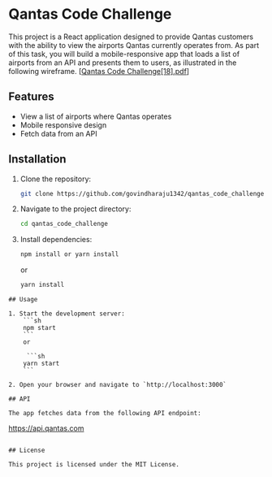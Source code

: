 # Qantas Code Challenge
This project is a React application designed to provide Qantas customers with the ability to view the airports Qantas currently operates from. As part of this task, you will build a mobile-responsive app that loads a list of airports from an API and presents them to users, as illustrated in the following wireframe. [[Qantas Code Challenge\[18\].pdf](https://github.com/govindharaju1342/qantas_code_challenge/blob/main/Qantas%20Code%20Challenge%5B18%5D.pdf)]

## Features

- View a list of airports where Qantas operates
- Mobile responsive design
- Fetch data from an API

## Installation

1. Clone the repository:
    ```sh
    git clone https://github.com/govindharaju1342/qantas_code_challenge.git
    ```
2. Navigate to the project directory:
    ```sh
    cd qantas_code_challenge
    ```
3. Install dependencies:
    ```sh
    npm install or yarn install
    ``` 
    or 

     ```sh
   yarn install
``` 
## Usage

1. Start the development server:
    ```sh
    npm start
    ```
    or 

     ```sh
    yarn start
    ```
    
2. Open your browser and navigate to `http://localhost:3000`

## API

The app fetches data from the following API endpoint:
```
https://api.qantas.com
```

## License

This project is licensed under the MIT License.